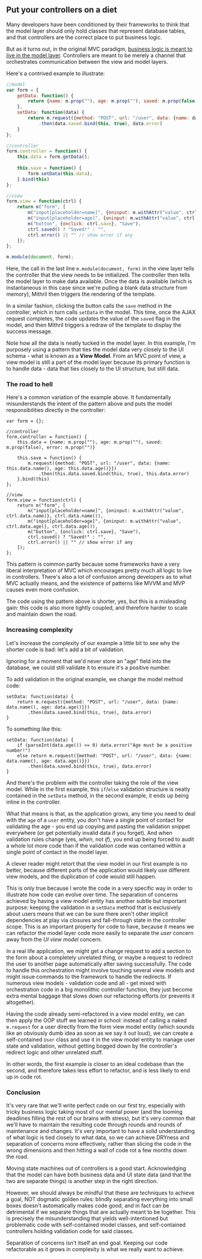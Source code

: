 ## Put your controllers on a diet

Many developers have been conditioned by their frameworks to think that the model layer should only hold classes that represent database tables, and that controllers are the correct place to put business logic.

But as it turns out, in the original MVC paradigm, [business logic is meant to live in the model layer](http://en.wikipedia.org/wiki/Model%E2%80%93view%E2%80%93controller). Controllers are meant to be merely a channel that orchestrates communication between the view and model layers.

Here's a contrived example to illustrate:

```javascript
//model
var form = {
	getData: function() {
		return {name: m.prop(""), age: m.prop(""), saved: m.prop(false), error: m.prop("")}
	},
	setData: function(data) {
		return m.request({method: "POST", url: "/user", data: {name: data.name(), age: data.age()}})
			.then(data.saved.bind(this, true), data.error)
	}
};

//controller
form.controller = function() {
	this.data = form.getData();
	
	this.save = function() {
		form.setData(this.data);
	}.bind(this)
};

//view
form.view = function(ctrl) {
	return m("form", [
		m("input[placeholder=name]", {oninput: m.withAttr("value", ctrl.data.name)}, ctrl.data.name()),
		m("input[placeholder=age]", {oninput: m.withAttr("value", ctrl.data.age)}, ctrl.data.age()),
		m("button", {onclick: ctrl.save}, "Save"),
		ctrl.saved() ? "Saved!" : "",
		ctrl.error() || "" // show error if any
	]);
};

m.module(document, form);
```

Here, the call in the last line `m.module(document, form)` in the view layer tells the controller that the view needs to be initialized. The controller then tells the model layer to make data available. Once the data is available (which is instantaneous in this case since we're pulling a blank data structure from memory), Mithril then triggers the rendering of the template.

In a similar fashion, clicking the button calls the `save` method in the controller, which in turn calls `setData` in the model. This time, once the AJAX request completes, the code updates the value of the `saved` flag in the model, and then Mithril triggers a redraw of the template to display the success message.

Note how all the data is neatly tucked in the model layer. In this example, I'm purposely using a pattern that ties the model data very closely to the UI schema - what is known as a **View Model**. From an MVC point of view, a view model is still a part of the model layer because its primary function is to handle data - data that ties closely to the UI structure, but still data.

### The road to hell

Here's a common variation of the example above. It fundamentally misunderstands the intent of the pattern above and puts the model responsibilities directly in the controller:

```
var form = {};

//controller
form.controller = function() {
	this.data = {name: m.prop(""), age: m.prop(""), saved: m.prop(false), error: m.prop("")}
	
	this.save = function() {
		m.request({method: "POST", url: "/user", data: {name: this.data.name(), age: this.data.age()}})
			.then(this.data.saved.bind(this, true), this.data.error)
	}.bind(this)
};

//view
form.view = function(ctrl) {
	return m("form", [
		m("input[placeholder=name]", {oninput: m.withAttr("value", ctrl.data.name)}, ctrl.data.name()),
		m("input[placeholder=age]", {oninput: m.withAttr("value", ctrl.data.age)}, ctrl.data.age()),
		m("button", {onclick: ctrl.save}, "Save"),
		ctrl.saved() ? "Saved!" : "",
		ctrl.error() || "" // show error if any
	]);
};
```

This pattern is common partly because some frameworks have a very liberal interpretation of MVC which encourages pretty much all logic to live in controllers. There's also a lot of confusion among developers as to what MVC actually means, and the existence of patterns like MVVM and MVP causes even more confusion.

The code using the pattern above is shorter, yes, but this is a misleading gain: this code is also more tightly coupled, and therefore harder to scale and maintain down the road.

### Increasing complexity

Let's increase the complexity of our example a little bit to see why the shorter code is bad: let's add a bit of validation.

Ignoring for a moment that we'd never store an "age" field into the database, we could still validate it to ensure it's a positive number.

To add validation in the original example, we change the model method code:

```
setData: function(data) {
	return m.request({method: "POST", url: "/user", data: {name: data.name(), age: data.age()}})
		.then(data.saved.bind(this, true), data.error)
}
```

To something like this:

```
setData: function(data) {
	if (parseInt(data.age()) <= 0) data.error("Age must be a positive number!")
	else return m.request({method: "POST", url: "/user", data: {name: data.name(), age: data.age()}})
		.then(data.saved.bind(this, true), data.error)
}
```

And there's the problem with the controller taking the role of the view model. While in the first example, this `if`/`else` validation structure is neatly contained in the `setData` method, in the second example, it ends up being inline in the controller.

What that means is that, as the application grows, any time you need to deal with the `age` of a `user` entity, you don't have a single point of contact for validating the age - you end up copying and pasting the validation snippet everywhere (or get potentially invalid data if you forget). And when validation rules change (yes, *when*, not *if*), you end up being forced to audit a whole lot more code than if the validation code was contained within a single point of contact in the model layer.

A clever reader might retort that the view model in our first example is no better, because different parts of the application would likely use different view models, and the duplication of code would still happen.

This is only true because I wrote the code in a very specific way in order to illustrate how code can evolve over time. The separation of concerns achieved by having a view model entity has another subtle but important purpose: keeping the validation in a `setData` method that is exclusively about users means that we can be sure there aren't other implicit dependencies at play via closures and fall-through state in the controller scope. This is an important property for code to have, because it means we can refactor the model layer code more easily to separate the *user* concern away from the *UI view model* concern.

In a real life application, we might get a change request to add a section to the form about a completely unrelated thing, or maybe a request to redirect the user to another page automatically after saving successfully. The code to handle this orchestration might involve touching several view models and might issue commands to the framework to handle the redirects. If numerous view models - validation code and all - get mixed with orchestration code in a big monolithic controller function, they just become extra mental baggage that slows down our refactoring efforts (or prevents it altogether).

Having the code already semi-refactored in a view model entity, we can then apply the OOP stuff we learned in school: instead of calling a naked `m.request` for a user directly from the form view model entity (which sounds like an obviously dumb idea as soon as we say it out loud), we can create a self-contained `User` class and use it in the view model entity to manage user state and validation, without getting bogged down by the controller's redirect logic and other unrelated stuff.

In other words, the first example is closer to an ideal codebase than the second, and therefore takes less effort to refactor, and is less likely to end up in code rot.

### Conclusion

It's very rare that we'll write perfect code on our first try, especially with tricky business logic taking most of our mental power (and the looming deadlines filling the rest of our brains with stress), but it's very common that we'll have to maintain the resulting code through rounds and rounds of maintenance and changes. It's very important to have a solid understanding of what logic is tied closely to what data, so we can achieve DRYness and separation of concerns more effectively, rather than slicing the code in the wrong dimensions and then hitting a wall of code rot a few months down the road.

Moving state machines out of controllers is a good start. Acknowledging that the model can have both business data and UI state data (and that the two are separate things) is another step in the right direction.

However, we should always be mindful that these are techniques to achieve a goal, NOT dogmatic golden rules: blindly separating everything into small boxes doesn't automatically makes code good, and in fact can be detrimental if we separate things that are actually meant to be together. This is precisely the misunderstanding that yields well-intentioned but problematic code with self-contained model classes, and self-contained controllers holding validation code for said classes.

Separation of concerns isn't itself an end goal. Keeping our code refactorable as it grows in complexity is what we really want to achieve.
